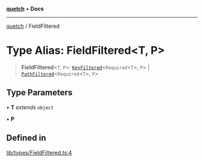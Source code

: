 [**quetch**](../README.md) • **Docs**

***

[quetch](../README.md) / FieldFiltered

# Type Alias: FieldFiltered\<T, P\>

> **FieldFiltered**\<`T`, `P`\>: [`KeyFiltered`](KeyFiltered.md)\<`Required`\<`T`\>, `P`\> \| [`PathFiltered`](PathFiltered.md)\<`Required`\<`T`\>, `P`\>

## Type Parameters

• **T** *extends* `object`

• **P**

## Defined in

[lib/types/FieldFiltered.ts:4](https://github.com/nevoland/quetch/blob/4c3c4d08a348f3317d0dfdffa7516132c18306c7/lib/types/FieldFiltered.ts#L4)

